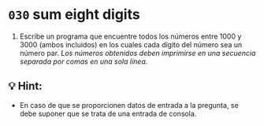 # `030` sum eight digits

1. Escribe un programa que encuentre todos los números entre 1000 y 3000 (ambos incluidos) en los cuales cada dígito del número sea un número par. *Los números obtenidos deben imprimirse en una secuencia separada por comas en una sola línea.*

## 💡 Hint:

+ En caso de que se proporcionen datos de entrada a la pregunta, se debe suponer que se trata de una entrada de consola.
